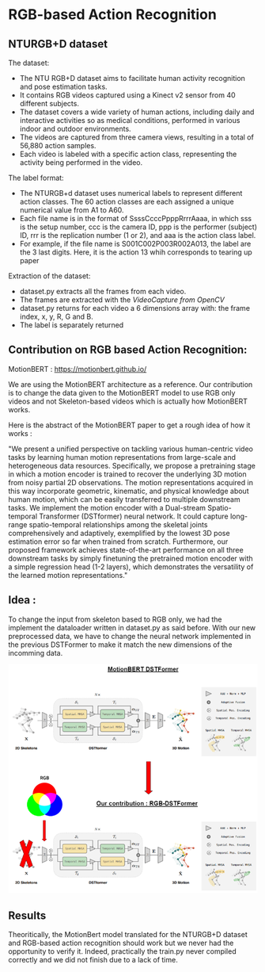 # RGB-based Action Recognition


## NTURGB+D dataset
The dataset:
- The NTU RGB+D dataset aims to facilitate human activity recognition and pose estimation tasks.
- It contains RGB videos captured using a Kinect v2 sensor from 40 different subjects.
- The dataset covers a wide variety of human actions, including daily and interactive activities so as medical conditions, performed in various indoor and outdoor environments.
- The videos are captured from three camera views, resulting in a total of 56,880 action samples.
- Each video is labeled with a specific action class, representing the activity being performed in the video.

The label format:
- The NTURGB+d dataset uses numerical labels to represent different action classes. The 60 action classes are each assigned a unique numerical value from A1 to A60.
- Each file name is in the format of SsssCcccPpppRrrrAaaa, in which sss is the setup number, ccc is the camera ID, ppp is the performer (subject) ID, rrr is the replication number (1 or 2), and aaa is the action class label.
- For example, if the file name is S001C002P003R002A013, the label are the 3 last digits. Here, it is the action 13 whih corresponds to tearing up paper

Extraction of the dataset:
- dataset.py extracts all the frames from each video. 
- The frames are extracted with the <em>VideoCapture from OpenCV</em>
- dataset.py returns for each video a 6 dimensions array with: the frame index, x, y, R, G and B. 
- The label is separately returned 

## Contribution on RGB based Action Recognition:

MotionBERT : https://motionbert.github.io/

We are using the MotionBERT architecture as a reference. Our contribution is to change the data given to the MotionBERT model to use RGB only videos and not Skeleton-based videos which is actually how MotionBERT works. 

Here is the abstract of the MotionBERT paper to get a rough idea of how it works :

"We present a unified perspective on tackling various
human-centric video tasks by learning human motion representations from large-scale and heterogeneous data resources. Specifically, we propose a pretraining stage in
which a motion encoder is trained to recover the underlying 3D motion from noisy partial 2D observations. The
motion representations acquired in this way incorporate
geometric, kinematic, and physical knowledge about human motion, which can be easily transferred to multiple
downstream tasks. We implement the motion encoder with
a Dual-stream Spatio-temporal Transformer (DSTformer)
neural network. It could capture long-range spatio-temporal
relationships among the skeletal joints comprehensively and
adaptively, exemplified by the lowest 3D pose estimation
error so far when trained from scratch. Furthermore, our
proposed framework achieves state-of-the-art performance
on all three downstream tasks by simply finetuning the pretrained motion encoder with a simple regression head (1-2
layers), which demonstrates the versatility of the learned
motion representations."

## Idea :

To change the input from skeleton based to RGB only, we had the implement the dataloader written in dataset.py as said before. With our new preprocessed data, we have to change the neural network implemented in the previous DSTFormer to make it match the new dimensions of the incomming data.

![Contribution scheme](Contribution_schema.png)

## Results 
Theoritically, the MotionBert model translated for the NTURGB+D dataset and RGB-based action recognition should work but we never had the opportunity to verify it. Indeed, practically the train.py never compiled correctly and we did not finish due to a lack of time. 

